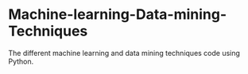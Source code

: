 # Machine-learning-Data-mining-Techniques
The different machine learning and data mining techniques code using Python.

